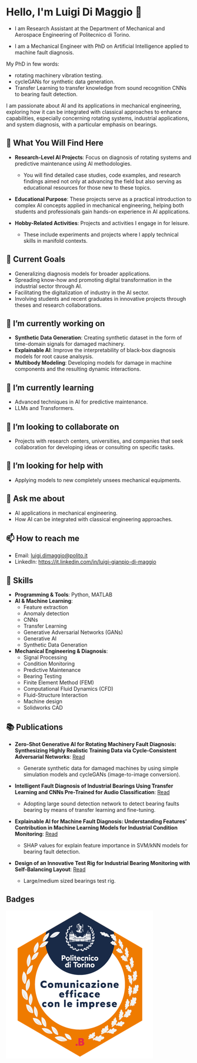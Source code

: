 # Hello, I'm Luigi Di Maggio 👋

- I am Research Assistant at the Department of Mechanical and Aerospace Engineering of Politecnico di Torino.

- I am a Mechanical Engineer with PhD on Artificial Intelligence applied to machine fault diagnosis. 

My PhD in few words:
- rotating machinery vibration testing.
- cycleGANs for synthetic data generation.
- Transfer Learning to transfer knowledge from sound recognition CNNs to bearing fault detection. 

I am passionate about AI and its applications in mechanical engineering, exploring how it can be integrated with classical approaches to enhance capabilities, especially concerning rotating systems, industrial applications, and system diagnosis, with a particular emphasis on bearings.

## 🎯 What You Will Find Here

- **Research-Level AI Projects**: Focus on diagnosis of rotating systems and predictive maintenance using AI methodologies.
  - You will find detailed case studies, code examples, and research findings aimed not only at advancing the field but also serving as educational resources for those new to these topics.

- **Educational Purpose**: These projects serve as a practical introduction to complex AI concepts applied in mechanical engineering, helping both students and professionals gain hands-on experience in AI applications.

- **Hobby-Related Activities**: Projects and activities I engage in for leisure.
  - These include experiments and projects where I apply technical skills in manifold contexts.

## 🚀 Current Goals

- Generalizing diagnosis models for broader applications.
- Spreading know-how and promoting digital transformation in the industrial sector through AI.
- Facilitating the digitalization of industry in the AI sector.
- Involving students and recent graduates in innovative projects through theses and research collaborations.

## 🔭 I’m currently working on

- **Synthetic Data Generation**: Creating synthetic dataset in the form of time-domain signals for damaged machinery.
- **Explainable AI**: Improve the interpretability of black-box diagnosis models for root cause analsysis.
- **Multibody Modeling**: Developing models for damage in machine components and the resulting dynamic interactions.

## 🌱 I’m currently learning

- Advanced techniques in AI for predictive maintenance.
- LLMs and Transformers.

## 👯 I’m looking to collaborate on

- Projects with research centers, universities, and companies that seek collaboration for developing ideas or consulting on specific tasks.

## 🤔 I’m looking for help with

- Applying models to new completely unsees mechanical equipments.

## 💬 Ask me about

- AI applications in mechanical engineering.
- How AI can be integrated with classical engineering approaches.

## 📫 How to reach me

- Email: luigi.dimaggio@polito.it
- LinkedIn: https://it.linkedin.com/in/luigi-gianpio-di-maggio

## 💼 Skills

- **Programming & Tools**: Python, MATLAB
- **AI & Machine Learning**:
  - Feature extraction
  - Anomaly detection
  - CNNs
  - Transfer Learning
  - Generative Adversarial Networks (GANs)
  - Generative AI
  - Synthetic Data Generation
- **Mechanical Engineering & Diagnosis**:
  - Signal Processing
  - Condition Monitoring
  - Predictive Maintenance
  - Bearing Testing
  - Finite Element Method (FEM)
  - Computational Fluid Dynamics (CFD)
  - Fluid-Structure Interaction
  - Machine design
  - Solidworks CAD

## 📚 Publications

- **Zero-Shot Generative AI for Rotating Machinery Fault Diagnosis: Synthesizing Highly Realistic Training Data via Cycle-Consistent Adversarial Networks**: [Read](https://www.mdpi.com/2076-3417/13/22/12458)
  - Generate synthetic data for damaged machines by using simple simulation models and cycleGANs (image-to-image conversion).

- **Intelligent Fault Diagnosis of Industrial Bearings Using Transfer Learning and CNNs Pre-Trained for Audio Classification**: [Read](https://www.mdpi.com/1424-8220/23/1/211)
  - Adopting large sound detection network to detect bearing faults bearing by means of transfer learning and fine-tuning.

- **Explainable AI for Machine Fault Diagnosis: Understanding Features’ Contribution in Machine Learning Models for Industrial Condition Monitoring**: [Read](https://www.mdpi.com/2076-3417/13/4/2038)
  - SHAP values for explain feature importance in SVM/kNN models for bearing fault detection.
 
- **Design of an Innovative Test Rig for Industrial Bearing Monitoring with Self-Balancing Layout**: [Read](https://www.mdpi.com/2075-1702/10/1/54)
  - Large/medium sized bearings test rig.
 
## Badges

![Effective communication with enterpresises](images/assertion-WP-Wu7ftSYm8b0RV8MVjAQ.png)
